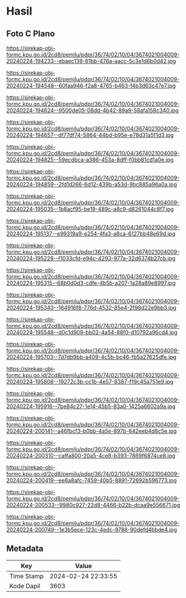 # Hasil

## Foto C Plano

https://sirekap-obj-formc.kpu.go.id/2cd8/pemilu/pdpr/36/74/02/10/04/3674021004009-20240224-194233--ebaec139-61bb-476a-aacc-5c3e1d6b0d42.jpg

https://sirekap-obj-formc.kpu.go.id/2cd8/pemilu/pdpr/36/74/02/10/04/3674021004009-20240224-194548--60faa946-f2a8-4765-b463-f4b3d63c47e7.jpg

https://sirekap-obj-formc.kpu.go.id/2cd8/pemilu/pdpr/36/74/02/10/04/3674021004009-20240224-194624--9500de05-08dd-4b42-89a9-58afa158c340.jpg

https://sirekap-obj-formc.kpu.go.id/2cd8/pemilu/pdpr/36/74/02/10/04/3674021004009-20240224-194657--df77df74-5864-44bd-b95e-e78d31a5f1d3.jpg

https://sirekap-obj-formc.kpu.go.id/2cd8/pemilu/pdpr/36/74/02/10/04/3674021004009-20240224-194825--59ecdbca-a386-453a-8dff-f0bb81cd1a0e.jpg

https://sirekap-obj-formc.kpu.go.id/2cd8/pemilu/pdpr/36/74/02/10/04/3674021004009-20240224-194859--2fd1d266-6d12-439b-a53d-9bc885a96a0a.jpg

https://sirekap-obj-formc.kpu.go.id/2cd8/pemilu/pdpr/36/74/02/10/04/3674021004009-20240224-195035--1b8acf95-be19-489c-a8c9-d8261044c8f7.jpg

https://sirekap-obj-formc.kpu.go.id/2cd8/pemilu/pdpr/36/74/02/10/04/3674021004009-20240224-195137--e99319a9-e254-4fa3-a8ca-6127bb48e69d.jpg

https://sirekap-obj-formc.kpu.go.id/2cd8/pemilu/pdpr/36/74/02/10/04/3674021004009-20240224-195228--f1033cfd-e94c-4293-977a-32d6374b27cb.jpg

https://sirekap-obj-formc.kpu.go.id/2cd8/pemilu/pdpr/36/74/02/10/04/3674021004009-20240224-195315--68b0d0d3-cdfe-4b5b-a207-1a28a89e8997.jpg

https://sirekap-obj-formc.kpu.go.id/2cd8/pemilu/pdpr/36/74/02/10/04/3674021004009-20240224-195343--164916f8-776d-4532-85e4-2f98d22e9bb3.jpg

https://sirekap-obj-formc.kpu.go.id/2cd8/pemilu/pdpr/36/74/02/10/04/3674021004009-20240224-195548--d0c1d909-bb02-4a54-88f0-d10792a96cd4.jpg

https://sirekap-obj-formc.kpu.go.id/2cd8/pemilu/pdpr/36/74/02/10/04/3674021004009-20240224-195703--7d7db9bb-a409-4c5b-bc46-fb5a27625dfe.jpg

https://sirekap-obj-formc.kpu.go.id/2cd8/pemilu/pdpr/36/74/02/10/04/3674021004009-20240224-195808--19272c3b-cc1b-4e57-8387-f19c45a751e9.jpg

https://sirekap-obj-formc.kpu.go.id/2cd8/pemilu/pdpr/36/74/02/10/04/3674021004009-20240224-195916--7be84c27-1e14-45b5-83a0-1425a6602a9a.jpg

https://sirekap-obj-formc.kpu.go.id/2cd8/pemilu/pdpr/36/74/02/10/04/3674021004009-20240224-200141--a46fbcf3-b0bb-4a5e-897b-642eeb4d8c5e.jpg

https://sirekap-obj-formc.kpu.go.id/2cd8/pemilu/pdpr/36/74/02/10/04/3674021004009-20240224-200310--caffa800-20a5-4ce8-b393-7869f6874ce8.jpg

https://sirekap-obj-formc.kpu.go.id/2cd8/pemilu/pdpr/36/74/02/10/04/3674021004009-20240224-200419--ee6a8afc-7459-40b5-8891-72692b596773.jpg

https://sirekap-obj-formc.kpu.go.id/2cd8/pemilu/pdpr/36/74/02/10/04/3674021004009-20240224-200533--9980c927-22d8-4466-b22b-dcaa9e556671.jpg

https://sirekap-obj-formc.kpu.go.id/2cd8/pemilu/pdpr/36/74/02/10/04/3674021004009-20240224-200749--1e3b5ece-123c-4edc-9788-90defd4bbde4.jpg


## Metadata

| Key        | Value               |
| ---------- | ------------------- |
| Time Stamp | 2024-02-24 22:33:55 |
| Kode Dapil | 3603                |



